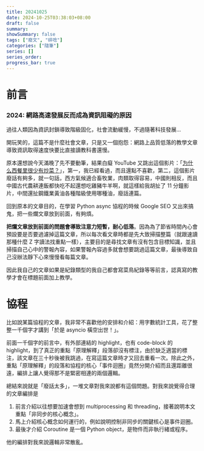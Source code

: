 ```yaml
---
title: 20241025
date: 2024-10-25T03:38:03+08:00
draft: false
summary: 
showSummary: false
tags: ["廢文", "碎唸"]
categories: ["隨筆"]
series: []
series_order: 
progress_bar: true
---
```


# 前言

<h3> 2024: 網路高速發展反而成為資訊阻礙的原因 </h3>

過往人類因為資訊封鎖導致階級固化，社會流動緩慢，不過隨著科技發展...

開玩笑的，這篇不是什麼社會文章，只是又一個抱怨：網路上品質低落的教學文章導致資訊取得速度快要比直接讀教科書還慢。

原本還想說今天滿晚了先不要動筆，結果白癡 YouTube 又跳出這個影片：「[为什么西餐里很少有炒菜？](https://www.youtube.com/watch?v=mV02PL2RpGM)」，第一，我已經看過，而且還點不喜歡，第二，這個影片廢話有夠多，就一句話，西方氣候適合畜牧業，肉類取得容易，中國則相反，而且中國古代農耕連飯都快吃不起還想吃雞豬牛羊啊，就這樣給我胡扯了 11 分鐘影片，中間還扯鋼鐵業黃油各種階級使用哪種油，廢話連篇。

回到原本的文章目的，在學習 Python async 協程的時候 Google SEO 又出來搞鬼，把一些爛文章放到前面，有夠煩。

**把爛文章放到前面的問題會導致注意力短暫，耐心低落**。因為為了節省時間內心會預設要是否要過濾掉這篇文章，所以每次看文章時都是先大致掃描整篇（就跟速讀那種什麼 Z 字讀法找重點一樣），主要目的是尋找文章有沒有包含目標知識，並且掃描自己心中的警報內容，如果警報內容過多就會想要跳過這篇文章，最後導致自己沒辦法靜下心來慢慢看每篇文章。

因此我自己的文章如果是紀錄類型的我自己都會寫菜鳥紀錄等等前言，認真寫的教學才會在標題前面加上教學。


# 協程
比如說某篇協程的文章，我非常不喜歡他的安排和介紹：用字數統計工具，花了整整一千個字才講到「於是 asyncio 橫空出世！」。

前面一千個字的前言中，有外部連結的 highlight，也有 code-block 的 highlight，到了真正的重點「原理解釋」段落卻沒有標注，由於缺乏適當的標注，該文章在三十秒後被我跳過，在寫這篇文章時才又回去重看一次。除此之外，重點「原理解釋」的段落和協程的核心「事件迴圈」竟然分開介紹而且還距離很遠，編排上讓人覺得那不是緊密相連的兩個邏輯。

總結來說就是「廢話太多」，一堆文章對我來說都有這個問題。對我來說覺得合理的文章編排是

1. 前言介紹以往想要加速會想到 multiprocessing 和 threading，接著說明本文重點「非同步的核心概念」。
2. 馬上介紹核心概念如何運行的，例如說明控制非同步的關鍵核心是事件迴圈。
3. 最後才介紹 Coroutine 是一個 Python object，是物件而非執行緒或程序。

他的編排對我來說邏輯非常散亂。